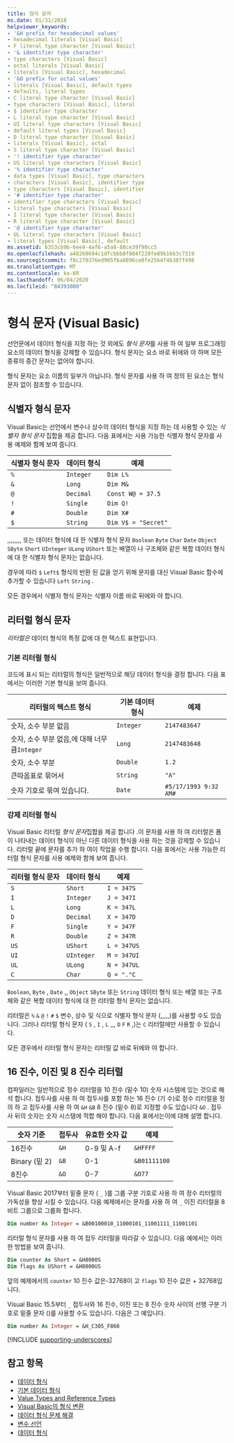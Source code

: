 ```yaml
---
title: 형식 문자
ms.date: 01/31/2018
helpviewer_keywords:
- '&H prefix for hexadecimal values'
- hexadecimal literals [Visual Basic]
- F literal type character [Visual Basic]
- '& identifier type character'
- type characters [Visual Basic]
- octal literals [Visual Basic]
- literals [Visual Basic], hexadecimal
- '&O prefix for octal values'
- literals [Visual Basic], default types
- defaults, literal types
- C literal type character [Visual Basic]
- type characters [Visual Basic], literal
- $ identifier type character
- L literal type character [Visual Basic]
- UI literal type characters [Visual Basic]
- default literal types [Visual Basic]
- D literal type character [Visual Basic]
- literals [Visual Basic], octal
- S literal type character [Visual Basic]
- '! identifier type character'
- US literal type characters [Visual Basic]
- '% identifier type character'
- data types [Visual Basic], type characters
- characters [Visual Basic], identifier type
- type characters [Visual Basic], identifier
- '# identifier type character'
- identifier type characters [Visual Basic]
- literal type characters [Visual Basic]
- I literal type character [Visual Basic]
- R literal type character [Visual Basic]
- '@ identifier type character'
- UL literal type characters [Visual Basic]
- literal types [Visual Basic], default
ms.assetid: 6353cb9b-6ee4-4af6-a5a8-88ce39f90cc5
ms.openlocfilehash: a48260694c1dfcbbb8f804f220fe89b1663c7319
ms.sourcegitcommit: f8c270376ed905f6a8896ce0fe25b4f4b38ff498
ms.translationtype: MT
ms.contentlocale: ko-KR
ms.lasthandoff: 06/04/2020
ms.locfileid: "84393080"
---
```

# <a name="type-characters-visual-basic"></a>형식 문자 (Visual Basic)

선언문에서 데이터 형식을 지정 하는 것 외에도 *형식 문자*를 사용 하 여 일부 프로그래밍 요소의 데이터 형식을 강제할 수 있습니다. 형식 문자는 요소 바로 뒤에와 야 하며 모든 종류의 중간 문자는 없어야 합니다.

형식 문자는 요소 이름의 일부가 아닙니다. 형식 문자를 사용 하 여 정의 된 요소는 형식 문자 없이 참조할 수 있습니다.

## <a name="identifier-type-characters"></a>식별자 형식 문자

Visual Basic는 선언에서 변수나 상수의 데이터 형식을 지정 하는 데 사용할 수 있는 *식별자 형식 문자* 집합을 제공 합니다. 다음 표에서는 사용 가능한 식별자 형식 문자를 사용 예제와 함께 보여 줍니다.
  
|식별자 형식 문자|데이터 형식|예제|  
|-------------------------------|---------------|-------------|  
|`%`|`Integer`|`Dim L%`|  
|`&`|`Long`|`Dim M&`|  
|`@`|`Decimal`|`Const W@ = 37.5`|  
|`!`|`Single`|`Dim Q!`|  
|`#`|`Double`|`Dim X#`|  
|`$`|`String`|`Dim V$ = "Secret"`|  
  
 ,,,,,,,, 또는 데이터 형식에 대 한 식별자 형식 문자 `Boolean` `Byte` `Char` `Date` `Object` `SByte` `Short` `UInteger` `ULong` `UShort` 또는 배열이 나 구조체와 같은 복합 데이터 형식에 대 한 식별자 형식 문자는 없습니다.

경우에 따라 `$` `Left$` 형식의 반환 된 값을 얻기 위해 문자를 대신 Visual Basic 함수에 추가할 수 있습니다 `Left` `String` .

모든 경우에서 식별자 형식 문자는 식별자 이름 바로 뒤에와 야 합니다.

## <a name="literal-type-characters"></a>리터럴 형식 문자

*리터럴은* 데이터 형식의 특정 값에 대 한 텍스트 표현입니다.  

### <a name="default-literal-types"></a>기본 리터럴 형식

코드에 표시 되는 리터럴의 형식은 일반적으로 해당 데이터 형식을 결정 합니다. 다음 표에서는 이러한 기본 형식을 보여 줍니다.  
  
|리터럴의 텍스트 형식|기본 데이터 형식|예제|  
|-----------------------------|-----------------------|-------------|  
|숫자, 소수 부분 없음|`Integer`|`2147483647`|  
|숫자, 소수 부분 없음,에 대해 너무 큼`Integer`|`Long`|`2147483648`|  
|숫자, 소수 부분|`Double`|`1.2`|  
|큰따옴표로 묶어서|`String`|`"A"`|  
|숫자 기호로 묶여 있습니다.|`Date`|`#5/17/1993 9:32 AM#`|  

### <a name="forced-literal-types"></a>강제 리터럴 형식

Visual Basic 리터럴 *형식 문자*집합을 제공 합니다 .이 문자를 사용 하 여 리터럴은 폼이 나타내는 데이터 형식이 아닌 다른 데이터 형식을 사용 하는 것을 강제할 수 있습니다. 리터럴 끝에 문자를 추가 하 여이 작업을 수행 합니다. 다음 표에서는 사용 가능한 리터럴 형식 문자를 사용 예제와 함께 보여 줍니다.
  
|리터럴 형식 문자|데이터 형식|예제|  
|----------------------------|---------------|-------------|  
|`S`|`Short`|`I = 347S`|
|`I`|`Integer`|`J = 347I`|
|`L`|`Long`|`K = 347L`|
|`D`|`Decimal`|`X = 347D`|
|`F`|`Single`|`Y = 347F`|
|`R`|`Double`|`Z = 347R`|
|`US`|`UShort`|`L = 347US`|
|`UI`|`UInteger`|`M = 347UI`|
|`UL`|`ULong`|`N = 347UL`|
|`C`|`Char`|`Q = "."C`|

`Boolean`, `Byte` , `Date` ,, `Object` `SByte` 또는 `String` 데이터 형식 또는 배열 또는 구조체와 같은 복합 데이터 형식에 대 한 리터럴 형식 문자는 없습니다.

리터럴은 `%` `&` `@` `!` `#` `$` 변수, 상수 및 식으로 식별자 형식 문자 (,,,,,)를 사용할 수도 있습니다. 그러나 리터럴 형식 문자 ( `S` , `I` , `L` ,,, `D` `F` `R` ,)는 `C` 리터럴에만 사용할 수 있습니다.

모든 경우에서 리터럴 형식 문자는 리터럴 값 바로 뒤에와 야 합니다.

## <a name="hexadecimal-binary-and-octal-literals"></a>16 진수, 이진 및 8 진수 리터럴

컴파일러는 일반적으로 정수 리터럴을 10 진수 (밑수 10) 숫자 시스템에 있는 것으로 해석 합니다. 접두사를 사용 하 여 접두사를 포함 하는 16 진수 (기 수)로 정수 리터럴을 정의 하 고 접두사를 사용 하 여 `&H` `&B` 8 진수 (밑수 8)로 지정할 수도 있습니다 `&O` . 접두사 뒤의 숫자는 숫자 시스템에 적합 해야 합니다. 다음 표에서는이에 대해 설명 합니다.  
  
|숫자 기준|접두사|유효한 숫자 값|예제|
|-----------------|------------|------------------------|-------------|
|16진수|`&H`|0-9 및 A-f|`&HFFFF`|
|Binary (밑 2)|`&B`|0-1|`&B01111100`|
|8진수|`&O`|0-7|`&O77`|

Visual Basic 2017부터 밑줄 문자 ( `_` )를 그룹 구분 기호로 사용 하 여 정수 리터럴의 가독성을 향상 시킬 수 있습니다. 다음 예제에서는 문자를 사용 하 여 `_` 이진 리터럴을 8 비트 그룹으로 그룹화 합니다.

```vb
Dim number As Integer = &B00100010_11000101_11001111_11001101
```

리터럴 형식 문자를 사용 하 여 접두 리터럴을 따라갈 수 있습니다. 다음 예에서는 이러한 방법을 보여 줍니다.

```vb
Dim counter As Short = &H8000S
Dim flags As UShort = &H8000US
```

앞의 예제에서의 `counter` 10 진수 값은-32768이 고 `flags` 10 진수 값은 + 32768입니다.

Visual Basic 15.5부터 `_` 접두사와 16 진수, 이진 또는 8 진수 숫자 사이의 선행 구분 기호로 밑줄 문자 ()를 사용할 수도 있습니다. 다음은 그 예입니다.

```vb
Dim number As Integer = &H_C305_F860
```

[!INCLUDE [supporting-underscores](../../../../../includes/vb-separator-langversion.md)]

## <a name="see-also"></a>참고 항목

- [데이터 형식](index.md)
- [기본 데이터 형식](elementary-data-types.md)
- [Value Types and Reference Types](value-types-and-reference-types.md)
- [Visual Basic의 형식 변환](type-conversions.md)
- [데이터 형식 문제 해결](troubleshooting-data-types.md)
- [변수 선언](../variables/variable-declaration.md)
- [데이터 형식](../../../language-reference/data-types/index.md)
